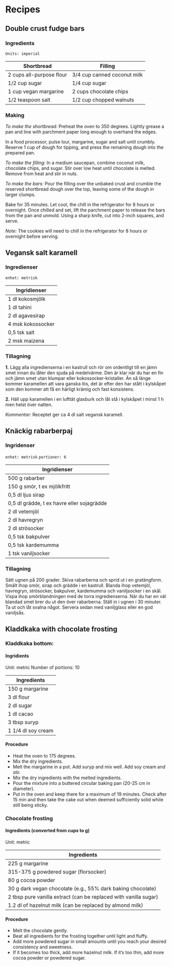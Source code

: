 # Recipes


## Double crust fudge bars

### Ingredients

`Units: imperial`

| Shortbread                 | Filling                     |
|----------------------------|-----------------------------|
| 2 cups all-purpose flour   | 3/4 cup canned coconut milk |
| 1/2 cup sugar              | 1/4 cup sugar               |
| 1 cup vegan margarine      | 2 cups chocolate chips      |
| 1/2 teaspoon salt          | 1/2 cup chopped walnuts     |

### Making
*To make the shortbread:* Preheat the oven to 350 degrees. Lightly grease a pan and line with parchment paper long enough to overhand the edges.

In a food processor, pulse lour, margarine, sugar and salt until crumbly. Reserve 1 cup of dough for tipping, and press the remaining dough into the prepared pan.

*To make the filling:* In a medium saucepan, combine coconut milk, chocolate chips, and sugar. Stir over low heat until chocolate is melted. Remove from heat and stir in nuts.

*To make the bars:* Pour the filling over the unbaked crust and crumble the reserved shortbread dough over the top, leaving some of the dough in larger clumps.

Bake for 35 minutes. Let cool, the chill in the refrigerator for 8 hours or overnight. Once chilled and set, lift the parchment paper to release the bars from the pan and unmold. Using a sharp knife, cut into 2-inch squares, and serve.

*Note:* The cookies will need to chill in the refrigerator for 8 hours or overnight before serving.


## Vegansk salt karamell

### Ingredienser

`enhet: metrisk`

| Ingridienser      |
|-------------------|
| 1 dl kokosmjölk   |
| 1 dl tahini       |
| 2 dl agavesirap   |
| 4 msk kokossocker |
| 0,5 tsk salt      |
| 2 msk maizena     |

### Tillagning
**1.** Lägg alla ingredienserna i en kastrull och rör om ordentligt till en jämn smet innan du låter den sjuda på medelvärme. Den är klar när du har en fin och jämn smet utan klumpar eller kokossocker-kristaller. Än så länge kommer karamellen att vara ganska lös, det är efter den har stått i kylskåpet som den kommer att få en härligt krämig och fast konsistens.

**2.** Häll upp karamellen i en lufttät glasburk och låt stå i kylskåpet i minst 1 h men helst över natten.

*Kommentar:* Receptet ger ca 4 dl salt vegansk karamell.


## Knäckig rabarberpaj

### Ingridenser

`enhet: metrisk`
`portioner: 6`

| Ingridienser                               |
|--------------------------------------------|
| 500 g rabarber                             |
| 150 g smör, t ex mjölkfritt                |
| 0,5 dl ljus sirap                          |
| 0,5 dl grädde, t ex havre eller sojagrädde |
| 2 dl vetemjöl                              |
| 2 dl havregryn                             |
| 2 dl strösocker                            |
| 0,5 tsk bakpulver                          |
| 0,5 tsk kardemumma                         |
| 1 tsk vaniljsocker                         |

### Tillagning
Sätt ugnen på 200 grader. Skiva rabarberna och sprid ut i en gratängform. Smält ihop smör, sirap och grädde i en kastrull. Blanda ihop vetemjöl, havregryn, strösocker, bakpulver, kardemumma och vaniljsocker i en skål. Vispa ihop smörblandningen med de torra ingredienserna. När du har en väl blandad smet brer du ut den över rabarberna. Ställ in i ugnen i 30 minuter. Ta ut och låt svalna något. Servera sedan med vaniljglass eller en god vaniljsås.


## Kladdkaka with chocolate frosting

### Kladdkaka bottom:

#### Ingridients

Unit: metric
Number of portions: 10

| Ingredients        |
|--------------------|
| 150 g margarine    |
| 3 dl flour         |
| 2 dl sugar         |
| 1 dl cacao         |
| 3 tbsp suryp       |
| 1 1/4 dl soy cream | 

#### Procedure
* Heat the oven to 175 degrees.
* Mix the dry ingredients.
* Melt the margarine in a pot. Add suryp and mix well. Add soy cream and stir.
* Mix the dry ingredients with the melted ingredients.
* Pour the mixture into a buttered circular baking pan (20-25 cm in diameter).
* Put in the oven and keep there for a maximum of 19 minutes. Check after 15 min and then take the cake out when deemed sufficiently solid while still being sticky.

### Chocolate frosting

#### Ingredients (converted from cups to g)

Unit: metric 

| Ingredients                                                      |
|------------------------------------------------------------------|
| 225 g margarine                                                  |
| 315-375 g powdered sugar (florsocker)                            |
| 80 g cocoa powder                                                |
| 30 g dark vegan chocolate (e.g., 55% dark baking chocolate)      |
| 2 tbsp pure vanilla extract (can be replaced with vanilla sugar) |
1.2 dl of hazelnut milk (can be replaced by almond milk)           |

#### Procedure
* Melt the chocolate gently.
* Beat all ingredients for the frosting together until light and fluffy.
* Add more powdered sugar in small amounts until you reach your desired consistency and sweetness.
* If it becomes too thick, add more hazelnut milk. If it’s too thin, add more cocoa powder or powdered sugar.



 


